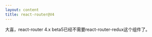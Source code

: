 ```yaml
---
layout: content
title: react-router@V4
---
```


大喜，react-router 4.x beta5已经不需要react-router-redux这个组件了。


